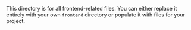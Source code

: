 This directory is for all frontend-related files. You can either replace it entirely with your own `frontend` directory or populate it with files for your project.